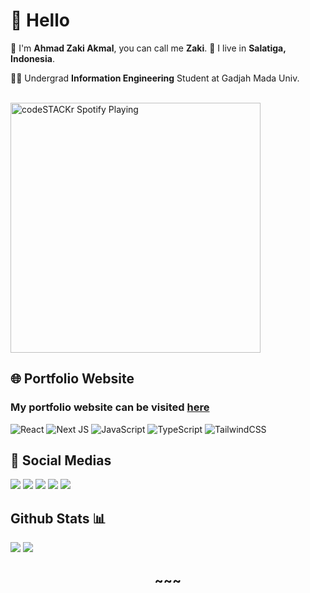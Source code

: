 # 👋 Hello 


🙂 I'm **Ahmad Zaki Akmal**, you can call me **Zaki**. 🏡 I live in **Salatiga, Indonesia**. 

👨‍🎓 Undergrad **Information Engineering** Student at Gadjah Mada Univ.

<br>
<div align="left">
  <a href="https://open.spotify.com/user/ahmadzaki2975"><img src="https://novatorem-ahmadzaki2975.vercel.app/api/spotify/?background_&border_color=ffffff" alt="codeSTACKr    Spotify Playing" width="400" /></a>
</div>

## 🌐 Portfolio Website
### My portfolio website can be visited [here](https://ahmadzaki.vercel.app)

![React](https://img.shields.io/badge/react-%2320232a.svg?style=for-the-badge&logo=react&logoColor=%2361DAFB)
![Next JS](https://img.shields.io/badge/Next-black?style=for-the-badge&logo=next.js&logoColor=white)
![JavaScript](https://img.shields.io/badge/javascript-%23323330.svg?style=for-the-badge&logo=javascript&logoColor=%23F7DF1E)
![TypeScript](https://img.shields.io/badge/typescript-%23007ACC.svg?style=for-the-badge&logo=typescript&logoColor=white)
![TailwindCSS](https://img.shields.io/badge/tailwindcss-%2338B2AC.svg?style=for-the-badge&logo=tailwind-css&logoColor=white)


## 📮 Social Medias 
[<img src="https://img.shields.io/badge/Instagram-E4405F?style=for-the-badge&logo=instagram&logoColor=white">](https://instagram.com/ahmad._.zaki)
[<img src="https://img.shields.io/badge/Facebook-1877F2?style=for-the-badge&logo=facebook&logoColor=white">](https://www.facebook.com/profile.php?id=100014631301571)
[<img src="https://img.shields.io/badge/LinkedIn-0077B5?style=for-the-badge&logo=linkedin&logoColor=white">](https://www.linkedin.com/in/ahmad-zaki-akmal)
[<img src="https://img.shields.io/badge/Gmail-D14836?style=for-the-badge&logo=gmail&logoColor=white">](mailto:ahmadzaki2975@gmail.com)
[<img src="https://img.shields.io/badge/UGM.mail-073C64?style=for-the-badge&logo=gmail&logoColor=FDCB2C&">](mailto:ahmad.zaki.akmal@mail.ugm.ac.id)

<h2>Github Stats 📊</h2>
  <p>  
    <!--     ## Github Stats 📊 -->
    <img src="https://github-readme-stats.vercel.app/api/top-langs/?username=ahmadzaki2975&langs_count=10&theme=tokyonight&card_height=150px&layout=compact&card_width=250px">
    <img src="https://github-readme-stats.vercel.app/api?username=ahmadzaki2975&theme=tokyonight&card_height=150px&hide=issues,">
    <!--<img src="https://activity-graph.herokuapp.com/graph?username=ahmadzaki2975&theme=react-dark"> -->
</p>




  
<h2 align="center">~~~</h2>



<!--
  made, December 2021
-->

